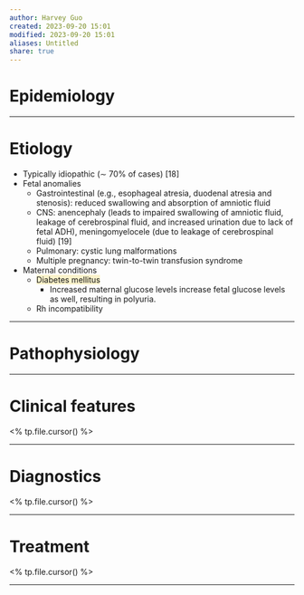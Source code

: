 ```yaml
---
author: Harvey Guo
created: 2023-09-20 15:01
modified: 2023-09-20 15:01
aliases: Untitled
share: true
---
```

# Epidemiology


---
# Etiology
- Typically idiopathic (∼ 70% of cases) [18]
- Fetal anomalies
	- Gastrointestinal (e.g., esophageal atresia, duodenal atresia and stenosis): reduced swallowing and absorption of amniotic fluid
	- CNS: anencephaly (leads to impaired swallowing of amniotic fluid, leakage of cerebrospinal fluid, and increased urination due to lack of fetal ADH), meningomyelocele (due to leakage of cerebrospinal fluid) [19]
	- Pulmonary: cystic lung malformations
	- Multiple pregnancy: twin-to-twin transfusion syndrome 
- Maternal conditions
	- <span style="background:rgba(240, 200, 0, 0.2)">Diabetes mellitus </span>
		- Increased maternal glucose levels increase fetal glucose levels as well, resulting in polyuria.
	- Rh incompatibility

---
# Pathophysiology


---
# Clinical features
<% tp.file.cursor() %>

---
# Diagnostics
<% tp.file.cursor() %>

---
# Treatment
<% tp.file.cursor() %>

---
